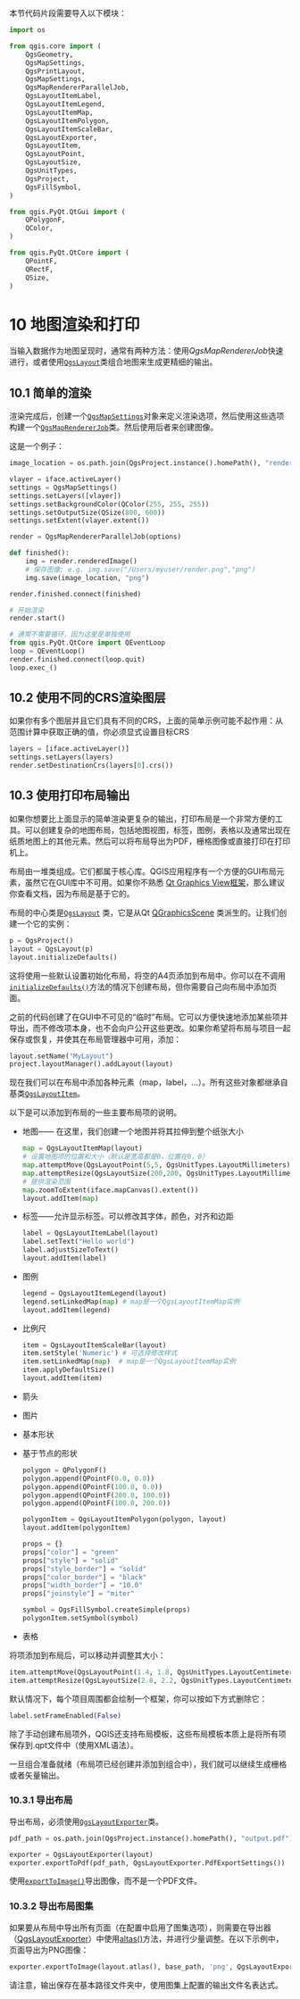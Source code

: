 本节代码片段需要导入以下模块：

```python
import os

from qgis.core import (
    QgsGeometry,
    QgsMapSettings,
    QgsPrintLayout,
    QgsMapSettings,
    QgsMapRendererParallelJob,
    QgsLayoutItemLabel,
    QgsLayoutItemLegend,
    QgsLayoutItemMap,
    QgsLayoutItemPolygon,
    QgsLayoutItemScaleBar,
    QgsLayoutExporter,
    QgsLayoutItem,
    QgsLayoutPoint,
    QgsLayoutSize,
    QgsUnitTypes,
    QgsProject,
    QgsFillSymbol,
)

from qgis.PyQt.QtGui import (
    QPolygonF,
    QColor,
)

from qgis.PyQt.QtCore import (
    QPointF,
    QRectF,
    QSize,
)
```

# 10 地图渲染和打印

当输入数据作为地图呈现时，通常有两种方法：使用*QgsMapRendererJob*快速进行，或者使用[`QgsLayout`](https://qgis.org/pyqgis/master/core/QgsLayout.html#qgis.core.QgsLayout)类组合地图来生成更精细的输出。

## 10.1 简单的渲染

渲染完成后，创建一个[`QgsMapSettings`](https://qgis.org/pyqgis/master/core/QgsMapSettings.html#qgis.core.QgsMapSettings)对象来定义渲染选项，然后使用这些选项构建一个[`QgsMapRendererJob`](https://qgis.org/pyqgis/master/core/QgsMapRendererJob.html#qgis.core.QgsMapRendererJob)类。然后使用后者来创建图像。

这是一个例子：

```python
image_location = os.path.join(QgsProject.instance().homePath(), "render.png")

vlayer = iface.activeLayer()
settings = QgsMapSettings()
settings.setLayers([vlayer])
settings.setBackgroundColor(QColor(255, 255, 255))
settings.setOutputSize(QSize(800, 600))
settings.setExtent(vlayer.extent())

render = QgsMapRendererParallelJob(options)

def finished():
    img = render.renderedImage()
    # 保存图像; e.g. img.save("/Users/myuser/render.png","png")
    img.save(image_location, "png")

render.finished.connect(finished)

# 开始渲染
render.start()

# 通常不需要循环，因为这里是单独使用
from qgis.PyQt.QtCore import QEventLoop
loop = QEventLoop()
render.finished.connect(loop.quit)
loop.exec_()
```

## 10.2 使用不同的CRS渲染图层

如果你有多个图层并且它们具有不同的CRS，上面的简单示例可能不起作用：从范围计算中获取正确的值，你必须显式设置目标CRS

```python
layers = [iface.activeLayer()]
settings.setLayers(layers)
render.setDestinationCrs(layers[0].crs())
```

## 10.3 使用打印布局输出

如果你想要比上面显示的简单渲染更复杂的输出，打印布局是一个非常方便的工具。可以创建复杂的地图布局，包括地图视图，标签，图例，表格以及通常出现在纸质地图上的其他元素。然后可以将布局导出为PDF，栅格图像或直接打印在打印机上。

布局由一堆类组成。它们都属于核心库。QGIS应用程序有一个方便的GUI布局元素，虽然它在GUI库中不可用。如果你不熟悉 [Qt Graphics View框架](http://doc.qt.io/qt-5/graphicsview.html)，那么建议你查看文档，因为布局是基于它的。

布局的中心类是[`QgsLayout`](https://qgis.org/pyqgis/master/core/QgsLayout.html#qgis.core.QgsLayout) 类，它是从Qt [QGraphicsScene](https://doc.qt.io/qt-5/qgraphicsscene.html) 类派生的。让我们创建一个它的实例：

```python
p = QgsProject()
layout = QgsLayout(p)
layout.initializeDefaults()
```

这将使用一些默认设置初始化布局，将空的A4页添加到布局中。你可以在不调用[`initializeDefaults()`](https://qgis.org/pyqgis/master/core/QgsLayout.html#qgis.core.QgsLayout.initializeDefaults)方法的情况下创建布局，但你需要自己向布局中添加页面。

之前的代码创建了在GUI中不可见的“临时”布局。它可以方便快速地添加某些项并导出，而不修改项本身，也不会向户公开这些更改。如果你希望将布局与项目一起保存或恢复，并使其在布局管理器中可用，添加：

```python
layout.setName("MyLayout")
project.layoutManager().addLayout(layout)
```

现在我们可以在布局中添加各种元素（map，label，...）。所有这些对象都继承自基类[`QgsLayoutItem`](https://qgis.org/pyqgis/master/core/QgsLayoutItem.html#qgis.core.QgsLayoutItem)。

以下是可以添加到布局的一些主要布局项的说明。

- 地图—— 在这里，我们创建一个地图并将其拉伸到整个纸张大小

  ```python
  map = QgsLayoutItemMap(layout)
  # 设置地图项的位置和大小（默认是宽高都是0，位置在0，0）
  map.attemptMove(QgsLayoutPoint(5,5, QgsUnitTypes.LayoutMillimeters))
  map.attemptResize(QgsLayoutSize(200,200, QgsUnitTypes.LayoutMillimeters))
  # 提供渲染范围
  map.zoomToExtent(iface.mapCanvas().extent())
  layout.addItem(map)
  ```

- 标签——允许显示标签。可以修改其字体，颜色，对齐和边距

  ```python
  label = QgsLayoutItemLabel(layout)
  label.setText("Hello world")
  label.adjustSizeToText()
  layout.addItem(label)
  ```

- 图例

  ```python
  legend = QgsLayoutItemLegend(layout)
  legend.setLinkedMap(map) # map是一个QgsLayoutItemMap实例
  layout.addItem(legend)
  ```

- 比例尺

  ```python
  item = QgsLayoutItemScaleBar(layout)
  item.setStyle('Numeric') # 可选择修改样式
  item.setLinkedMap(map)  # map是一个QgsLayoutItemMap实例
  item.applyDefaultSize()
  layout.addItem(item)
  ```

- 箭头

- 图片

- 基本形状

- 基于节点的形状

  ```python
  polygon = QPolygonF()
  polygon.append(QPointF(0.0, 0.0))
  polygon.append(QPointF(100.0, 0.0))
  polygon.append(QPointF(200.0, 100.0))
  polygon.append(QPointF(100.0, 200.0))
  
  polygonItem = QgsLayoutItemPolygon(polygon, layout)
  layout.addItem(polygonItem)
  
  props = {}
  props["color"] = "green"
  props["style"] = "solid"
  props["style_border"] = "solid"
  props["color_border"] = "black"
  props["width_border"] = "10.0"
  props["joinstyle"] = "miter"
  
  symbol = QgsFillSymbol.createSimple(props)
  polygonItem.setSymbol(symbol)
  ```

- 表格

将项添加到布局后，可以移动并调整其大小：

```python
item.attemptMove(QgsLayoutPoint(1.4, 1.8, QgsUnitTypes.LayoutCentimeters))
item.attemptResize(QgsLayoutSize(2.8, 2.2, QgsUnitTypes.LayoutCentimeters))
```

默认情况下，每个项目周围都会绘制一个框架，你可以按如下方式删除它：

```python
label.setFrameEnabled(False)
```

除了手动创建布局项外，QGIS还支持布局模板，这些布局模板本质上是将所有项保存到.qpt文件中（使用XML语法）。

一旦组合准备就绪（布局项已经创建并添加到组合中），我们就可以继续生成栅格或者矢量输出。

### 10.3.1 导出布局

导出布局，必须使用[`QgsLayoutExporter`](https://qgis.org/pyqgis/master/core/QgsLayoutExporter.html#qgis.core.QgsLayoutExporter)类。

```python
pdf_path = os.path.join(QgsProject.instance().homePath(), "output.pdf")

exporter = QgsLayoutExporter(layout)
exporter.exportToPdf(pdf_path, QgsLayoutExporter.PdfExportSettings())
```

使用[`exportToImage()`](https://qgis.org/pyqgis/master/core/QgsLayoutExporter.html#qgis.core.QgsLayoutExporter.exportToImage)导出图像，而不是一个PDF文件。

### 10.3.2 导出布局图集

如果要从布局中导出所有页面（在配置中启用了图集选项），则需要在导出器（[QgsLayoutExporter](https://qgis.org/pyqgis/master/core/QgsLayoutExporter.html#qgis.core.QgsLayoutExporter)）中使用[altas()](https://qgis.org/pyqgis/master/core/QgsPrintLayout.html#qgis.core.QgsPrintLayout.atlas)方法，并进行少量调整。在以下示例中，页面导出为PNG图像：

```python
exporter.exportToImage(layout.atlas(), base_path, 'png', QgsLayoutExporter.ImageExportSettings())
```

请注意，输出保存在基本路径文件夹中，使用图集上配置的输出文件名表达式。

